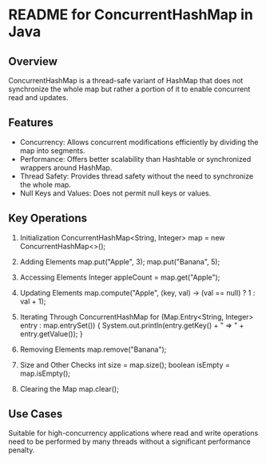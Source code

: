 # README for ConcurrentHashMap in Java

## Overview

ConcurrentHashMap is a thread-safe variant of HashMap that does not synchronize the whole map but rather a portion of it to enable concurrent read and updates.

## Features

- Concurrency: Allows concurrent modifications efficiently by dividing the map into segments.
- Performance: Offers better scalability than Hashtable or synchronized wrappers around HashMap.
- Thread Safety: Provides thread safety without the need to synchronize the whole map.
- Null Keys and Values: Does not permit null keys or values.

## Key Operations

1. Initialization
   ConcurrentHashMap<String, Integer> map = new ConcurrentHashMap<>();

2. Adding Elements
   map.put("Apple", 3);
   map.put("Banana", 5);

3. Accessing Elements
   Integer appleCount = map.get("Apple");

4. Updating Elements
   map.compute("Apple", (key, val) -> (val == null) ? 1 : val + 1);

5. Iterating Through ConcurrentHashMap
   for (Map.Entry<String, Integer> entry : map.entrySet()) {
   System.out.println(entry.getKey() + " => " + entry.getValue());
   }

6. Removing Elements
   map.remove("Banana");

7. Size and Other Checks
   int size = map.size();
   boolean isEmpty = map.isEmpty();

8. Clearing the Map
   map.clear();

## Use Cases

Suitable for high-concurrency applications where read and write operations need to be performed by many threads without a significant performance penalty.
